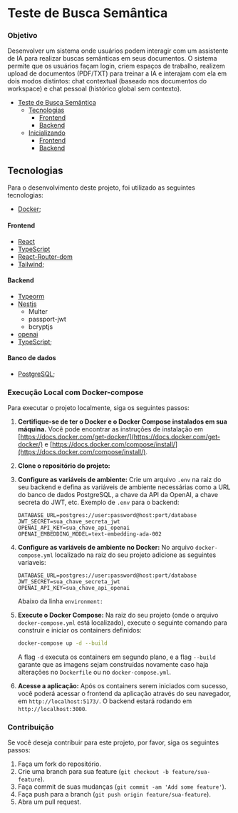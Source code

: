 # Teste de Busca Semântica

### Objetivo

Desenvolver um sistema onde usuários podem interagir com um assistente de IA para realizar buscas semânticas em seus documentos. O sistema permite que os usuários façam login, criem espaços de trabalho, realizem upload de documentos (PDF/TXT) para treinar a IA e interajam com ela em dois modos distintos: chat contextual (baseado nos documentos do workspace) e chat pessoal (histórico global sem contexto).

- [Teste de Busca Semântica](#TestedeBuscaSemântica)
  - [Tecnologias](#tecnologias)
    - [Frontend](#frontend)
    - [Backend](#backend)
  - [Inicializando](#inicializando)
    - [Frontend](#frontend)
    - [Backend](#backend)

## Tecnologias

Para o desenvolvimento deste projeto, foi utilizado as seguintes tecnologias:

- [Docker](https://www.docker.com/);

#### Frontend

- [React](https://pt-br.reactjs.org/)
- [TypeScript](https://www.typescriptlang.org/)
- [React-Router-dom](https://reactrouter.com/en/main)
- [Tailwind](https://tailwindcss.com/);

#### Backend

- [Typeorm](https://typeorm.io/)
- [Nestjs](https://nestjs.com/)
    - Multer
    - passport-jwt
    - bcryptjs
- [openai]([https://nodejs.org/en/](https://platform.openai.com/api-keys))
- [TypeScript](https://www.typescriptlang.org/);

#### Banco de dados

- [PostgreSQL](https://www.postgresql.org/);

### Execução Local com Docker-compose

Para executar o projeto localmente, siga os seguintes passos:

1.  **Certifique-se de ter o Docker e o Docker Compose instalados em sua máquina.** Você pode encontrar as instruções de instalação em [https://docs.docker.com/get-docker/](https://docs.docker.com/get-docker/) e [https://docs.docker.com/compose/install/](https://docs.docker.com/compose/install/).

2.  **Clone o repositório do projeto:**

3.  **Configure as variáveis de ambiente:** Crie um arquivo `.env` na raiz do seu backend e defina as variáveis de ambiente necessárias como a URL do banco de dados PostgreSQL, a chave da API da OpenAI, a chave secreta do JWT, etc. Exemplo de `.env` para o backend:

    ```
    DATABASE_URL=postgres://user:password@host:port/database
    JWT_SECRET=sua_chave_secreta_jwt
    OPENAI_API_KEY=sua_chave_api_openai
    OPENAI_EMBEDDING_MODEL=text-embedding-ada-002
    ```

4. **Configure as variáveis de ambiente no Docker:** No arquivo `docker-compose.yml` localizado na raiz do seu projeto adicione as seguintes variaveis:

    ```
    DATABASE_URL=postgres://user:password@host:port/database
    JWT_SECRET=sua_chave_secreta_jwt
    OPENAI_API_KEY=sua_chave_api_openai
    ```

    Abaixo da linha `environment:`

5.  **Execute o Docker Compose:** Na raiz do seu projeto (onde o arquivo `docker-compose.yml` está localizado), execute o seguinte comando para construir e iniciar os containers definidos:

    ```bash
    docker-compose up -d --build
    ```

    A flag `-d` executa os containers em segundo plano, e a flag `--build` garante que as imagens sejam construídas novamente caso haja alterações no `Dockerfile` ou no `docker-compose.yml`.

6.  **Acesse a aplicação:** Após os containers serem iniciados com sucesso, você poderá acessar o frontend da aplicação através do seu navegador, em `http://localhost:5173/`. O backend estará rodando em `http://localhost:3000`.

### Contribuição

Se você deseja contribuir para este projeto, por favor, siga os seguintes passos:

1.  Faça um fork do repositório.
2.  Crie uma branch para sua feature (`git checkout -b feature/sua-feature`).
3.  Faça commit de suas mudanças (`git commit -am 'Add some feature'`).
4.  Faça push para a branch (`git push origin feature/sua-feature`).
5.  Abra um pull request.
